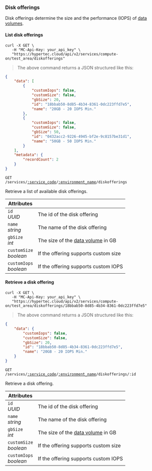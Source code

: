 ### Disk offerings

Disk offerings determine the size and the performance (IOPS) of [data volumes](#cloudstack-volumes).

#### List disk offerings

```shell
curl -X GET \
   -H "MC-Api-Key: your_api_key" \
   "https://hypertec.cloud/api/v2/services/compute-on/test_area/diskofferings"
```
> The above command returns a JSON structured like this:

```json
{
    "data": [
        {
            "customIops": false,
            "customSize": false,
            "gbSize": 20,
            "id": "18bbab50-8d85-4b34-8361-0dc223ffd7e5",
            "name": "20GB - 20 IOPS Min."
        },
        {
            "customIops": false,
            "customSize": false,
            "gbSize": 50,
            "id": "0432acc2-9226-4945-bf2e-9c8157be31d1",
            "name": "50GB - 50 IOPS Min."
        }
    ],
    "metadata": {
        "recordCount": 2
    }
}
```

<code>GET /services/<a href="#administration-service-connections">:service_code</a>/<a href="#administration-environments">:environment_name</a>/diskofferings</code>

Retrieve a list of available disk offerings.

Attributes | &nbsp;
---------- | -----
`id`<br/>*UUID* | The id of the disk offering
`name`<br/>*string* | The name of the disk offering
`gbSize`<br/>*int* | The size of the [data volume](#cloudstack-olumes) in GB
`customSize`<br/>*boolean* | If the offering supports custom size
`customIops`<br/>*boolean* | If the offering supports custom IOPS

#### Retrieve a disk offering

```shell
curl -X GET \
   -H "MC-Api-Key: your_api_key" \
   "https://hypertec.cloud/api/v2/services/compute-on/test_area/diskofferings/18bbab50-8d85-4b34-8361-0dc223ffd7e5"
```
> The above command returns a JSON structured like this:

```json
{
    "data": {
        "customIops": false,
        "customSize": false,
        "gbSize": 20,
        "id": "18bbab50-8d85-4b34-8361-0dc223ffd7e5",
        "name": "20GB - 20 IOPS Min."
    }
}
```

<code>GET /services/<a href="#administration-service-connections">:service_code</a>/<a href="#administration-environments">:environment_name</a>/diskofferings/:id</code>

Retrieve a disk offering.

Attributes | &nbsp;
---------- | -----
`id`<br/>*UUID* | The id of the disk offering
`name`<br/>*string* | The name of the disk offering
`gbSize`<br/>*int* | The size of the [data volume](#cloudstack-volumes) in GB
`customSize`<br/>*boolean* | If the offering supports custom size
`customIops`<br/>*boolean* | If the offering supports custom IOPS
